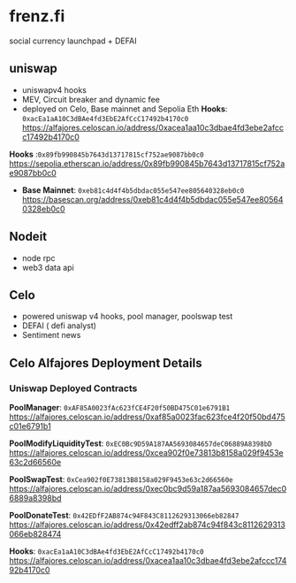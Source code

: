 # frenz.fi

social currency launchpad + DEFAI

## uniswap 
- uniswapv4 hooks 
- MEV, Circuit breaker and dynamic fee
- deployed on Celo, Base mainnet and Sepolia Eth
**Hooks**: `0xacEa1aA10C3dBAe4fd3EbE2AfCcC17492b4170c0`
https://alfajores.celoscan.io/address/0xacea1aa10c3dbae4fd3ebe2afccc17492b4170c0

**Hooks** :`0x89fb990845b7643d13717815cf752ae9087bb0c0`
https://sepolia.etherscan.io/address/0x89fb990845b7643d13717815cf752ae9087bb0c0

- **Base Mainnet**: `0xeb81c4d4f4b5dbdac055e547ee805640328eb0c0`
https://basescan.org/address/0xeb81c4d4f4b5dbdac055e547ee805640328eb0c0

## Nodeit
- node rpc
- web3 data api

## Celo
- powered uniswap v4 hooks, pool manager, poolswap test
- DEFAI ( defi analyst)
- Sentiment news

## Celo Alfajores Deployment Details

### Uniswap Deployed Contracts

**PoolManager**: `0xAF85A0023fAc623fCE4F20f50BD475C01e6791B1`
https://alfajores.celoscan.io/address/0xaf85a0023fac623fce4f20f50bd475c01e6791b1

**PoolModifyLiquidityTest**: `0xEC0Bc9D59A187AA5693084657deC06889A8398bD`
https://alfajores.celoscan.io/address/0xcea902f0e73813b8158a029f9453e63c2d66560e

**PoolSwapTest**: `0xCea902f0E73813B8158a029F9453e63c2d66560e`
https://alfajores.celoscan.io/address/0xec0bc9d59a187aa5693084657dec06889a8398bd

**PoolDonateTest**: `0x42EDfF2AB874c94F843C8112629313066eb82847`
https://alfajores.celoscan.io/address/0x42edff2ab874c94f843c8112629313066eb828474

**Hooks**: `0xacEa1aA10C3dBAe4fd3EbE2AfCcC17492b4170c0`
https://alfajores.celoscan.io/address/0xacea1aa10c3dbae4fd3ebe2afccc17492b4170c0